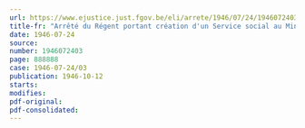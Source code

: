 ```yaml
---
url: https://www.ejustice.just.fgov.be/eli/arrete/1946/07/24/1946072403/justel
title-fr: "Arrêté du Régent portant création d'un Service social au Ministère des Finances"
date: 1946-07-24
source:
number: 1946072403
page: 888888
case: 1946-07-24/03
publication: 1946-10-12
starts:
modifies:
pdf-original:
pdf-consolidated:
---
```


